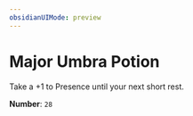 ```yaml
---
obsidianUIMode: preview
---
```

# Major Umbra Potion

Take a +1 to Presence until your next short rest.

**Number**: `28`